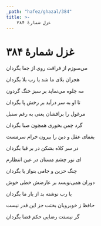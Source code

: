 ```yaml
---
_path: "hafez/ghazal/384"
title: >-
    غزل شمارهٔ ۳۸۴
---
```

# غزل شمارهٔ ۳۸۴

<div class="b" id="bn1"><div class="m1"><p>می‌سوزم از فراقت روی از جفا بگردان</p></div>
<div class="m2"><p>هجران بلای ما شد یا رب بلا بگردان</p></div></div>
<div class="b" id="bn2"><div class="m1"><p>مه جلوه می‌نماید بر سبز خنگ گردون</p></div>
<div class="m2"><p>تا او به سر درآید بر رخش پا بگردان</p></div></div>
<div class="b" id="bn3"><div class="m1"><p>مرغول را برافشان یعنی به رغم سنبل</p></div>
<div class="m2"><p>گرد چمن بخوری همچون صبا بگردان</p></div></div>
<div class="b" id="bn4"><div class="m1"><p>یغمای عقل و دین را بیرون خرام سرمست</p></div>
<div class="m2"><p>در سر کلاه بشکن در بر قبا بگردان</p></div></div>
<div class="b" id="bn5"><div class="m1"><p>ای نور چشم مستان در عین انتظارم</p></div>
<div class="m2"><p>چنگ حزین و جامی بنواز یا بگردان</p></div></div>
<div class="b" id="bn6"><div class="m1"><p>دوران همی‌نویسد بر عارضش خطی خوش</p></div>
<div class="m2"><p>یا رب نوشته بد از یار ما بگردان</p></div></div>
<div class="b" id="bn7"><div class="m1"><p>حافظ ز خوبرویان بختت جز این قدر نیست</p></div>
<div class="m2"><p>گر نیستت رضایی حکم قضا بگردان</p></div></div>
